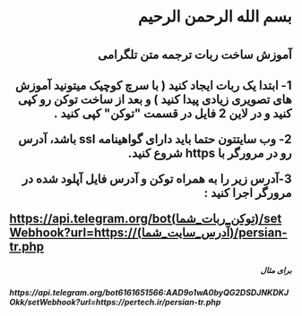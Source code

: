<h1 dir="rtl"> بسم الله الرحمن الرحیم <h1>

<h2 dir="rtl"> آموزش ساخت ربات ترجمه متن تلگرامی <h2>

<p dir="rtl">1- ابتدا یک ربات ایجاد کنید ( با سرچ کوچیک میتونید آموزش های تصویری زیادی پیدا کنید ) و بعد از ساخت توکن رو کپی کنید و در لاین 2 فایل در قسمت "توکن" کپی کنید . <p>
<p dir="rtl"> 2- وب سایتتون حتما باید دارای گواهینامه ssl باشد، آدرس رو در مرورگر با https شروع کنید. <p>
<p dir="rtl"> 3-آدرس زیر را به همراه توکن و آدرس فایل آپلود شده در مرورگر اجرا کنید :  <p>
  
https://api.telegram.org/bot(توکن_ربات_شما)/setWebhook?url=https://(آدرس_سایت_شما)/persian-tr.php

<h5 dir="rtl"> برای مثال <h5>
https://api.telegram.org/bot6161651566:AAD9o1wA0byQG2DSDJNKDKJOkk/setWebhook?url=https://pertech.ir/persian-tr.php
